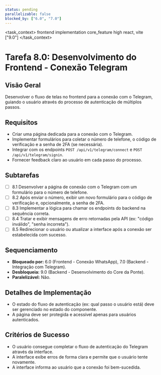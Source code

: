 ```yaml
---
status: pending
parallelizable: false
blocked_by: ["6.0", "7.0"]
---
```


<task_context>
<domain>frontend</domain>
<type>implementation</type>
<scope>core_feature</scope>
<complexity>high</complexity>
<dependencies>react, vite</dependencies>
<unblocks>["9.0"]</unblocks>
</task_context>

# Tarefa 8.0: Desenvolvimento do Frontend - Conexão Telegram

## Visão Geral
Desenvolver o fluxo de telas no frontend para a conexão com o Telegram, guiando o usuário através do processo de autenticação de múltiplos passos.

## Requisitos
- Criar uma página dedicada para a conexão com o Telegram.
- Implementar formulários para coletar o número de telefone, o código de verificação e a senha de 2FA (se necessária).
- Integrar com os endpoints `POST /api/v1/telegram/connect` e `POST /api/v1/telegram/signin`.
- Fornecer feedback claro ao usuário em cada passo do processo.

## Subtarefas
- [ ] 8.1 Desenvolver a página de conexão com o Telegram com um formulário para o número de telefone.
- [ ] 8.2 Após enviar o número, exibir um novo formulário para o código de verificação e, opcionalmente, a senha de 2FA.
- [ ] 8.3 Implementar a lógica para chamar os endpoints do backend na sequência correta.
- [ ] 8.4 Tratar e exibir mensagens de erro retornadas pela API (ex: "código inválido", "senha incorreta").
- [ ] 8.5 Redirecionar o usuário ou atualizar a interface após a conexão ser estabelecida com sucesso.

## Sequenciamento
- **Bloqueado por:** 6.0 (Frontend - Conexão WhatsApp), 7.0 (Backend - Integração com Telegram).
- **Desbloqueia:** 9.0 (Backend - Desenvolvimento do Core da Ponte).
- **Paralelizável:** Não.

## Detalhes de Implementação
- O estado do fluxo de autenticação (ex: qual passo o usuário está) deve ser gerenciado no estado do componente.
- A página deve ser protegida e acessível apenas para usuários autenticados.

## Critérios de Sucesso
- O usuário consegue completar o fluxo de autenticação do Telegram através da interface.
- A interface exibe erros de forma clara e permite que o usuário tente novamente.
- A interface informa ao usuário que a conexão foi bem-sucedida.
